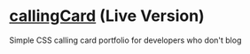 # [callingCard](https://madrcallingcard.netlify.app/) (Live Version)
Simple CSS calling card portfolio for developers who don't blog
